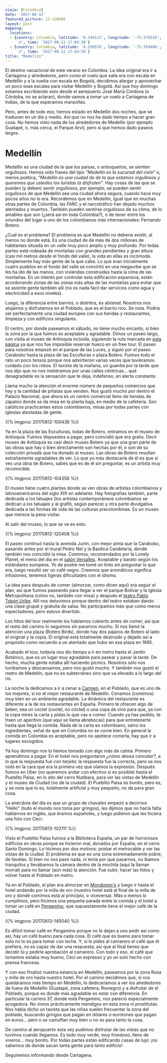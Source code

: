 ```yaml
---
viaje: [Colombia]
date: '2017-08-13'
featured_picture: 12-120408
layout: post
mapping:
  locations:
  - {country: Colombia, latitude: '6.249113', longitude: '-75.570319', place: "Medellí\
      n", time: '2017-08-12 17:04:36'}
  - {country: Colombia, latitude: '6.250576', longitude: '-75.569406', place: "Medellí\
      n", time: '2017-08-12 17:43:56'}
title: "Medellín"
---
```


El destino vacacional de este verano es Colombia. La idea original era ir a Cartagena y alrededores, pero como el vuelo que salía era con escala en Medellín y a la vuelta con escala en Bogotá, decidimos alargar y aprovechar un poco esas escalas para visitar Medellín y Bogotá. Así que hoy domingo estamos escribiendo esto desde el aeropuerto José María Córdova (o Córdoba, no se aclaran), donde vamos a tomar un vuelo a Cartagena de Indias, de la que esperamos maravillas.

Pero, antes de todo eso, hemos estado en Medellín dos noches, que se traducen en un día y medio. Así que no nos ha dado tiempo a hacer gran cosa. No hemos visto nada de los alrededores de Medellín (por ejemplo Guatapé, o, más cerca, el Parque Arví), pero sí que hemos dado paseos largos.

# Medellín

Medellín es una ciudad de la que los paisas, o antioqueños, se sienten orgullosos. Hemos oído frases del tipo *"Medellín es la sucursal del cielo"* o, menos poética, *"Medellín es una ciudad de de la que estamos orgullosos y queremos que ustedes los turistas la disfruten"*. Hay cosas de las que se pueden (y deben) sentir orgullosos, por ejemplo, se pueden sentir orgullosos de que Medellín sea una ciudad ahora segura, cuando hace muy pocos años no lo era. Recordemos que en Medellín, igual que en muchas otras partes de Colombia, las FARC y el narcotráfico han dejado muchos atentados y muertos. También pueden sentirse orgullosos de su clima, de lo amables que son (¿será así en toda Colombia?), o de tener entre los oriundos del lugar a uno de los colombianos más internacionales: Fernando Botero.

¿Cuál es el problema? El problema es que Medellín no debería existir, al menos no donde está. Es una ciudad de de más de dos millones de habitantes situada en un valle muy poco amplio y muy profundo. Por todas partes está rodeada de montañas con grandes pendientes y gran altura (casi mil metros desde el fondo del valle), la vida en ellas es incómoda. Simplemente hay más gente de la que cabe. Lo que eran inicialmente cuatro pueblos en el fondo del valle se convirtió en una megaurbe que se les ha ido de las manos, con viviendas construidas hasta la cima de las montañas. En un intento por controlar esta edificación expansiva, están acordonando zonas de las zonas más altas de las montañas para evitar que se asiente gente también allí (no es nada fácil dar servicios como agua y electricidad a esos niveles).

Luego, la diferencia entre barrios, o distritos, es abismal. Nosotros nos alojamos y disfrutamos en el Poblado, que es el barrio rico. Se nota. Podría ser perfectamente una ciudad europea con sus tiendas y restaurantes, limpieza y con edificios singulares.

El centro, por donde paseamos el sábado, no tiene mucho encanto, si bien la zona por la que fuimos es aceptable y agradable. Dimos un paseo largo, con visita al museo de Antioquia incluída, siguiendo la ruta marcada en [esta página](http://www.medellincolombia.co/medellin-sightseeing/medellin-walking-tour-map/) ya que nos fue imposible reservar hueco en un free tour. El paseo para nosotros empezó en el parque de las Luces, y siguió por el paseo Carabobo hasta la plaza de las Esculturas o plaza Botero. Fuimos todo el rato un poco tensos porque nos advirtieron varias veces que tuviéramos cuidado con los robos. El taxista de la mañana, un guardia por la tarde que nos dijo que no nos metiéramos por unas calles céntricas... qué desagradable es la sensación que te deja, indefenso, en alerta constante.

Llama mucho la atención el enorme número de pequeños comercios que hay y la cantidad de piñatas que venden. Nos gustó mucho por dentro el Palacio Nacional, que ahora es un centro comercial lleno de tiendas de zapatos donde se da misa en la planta baja, en medio de la cafetería. Son católicos practicantes estos colombianos, misas por todas partes con iglesias atestadas de gente.

{{% imgproc 20170812-100436 %}}

Ya en la plaza de las Esculturas, todas de Botero, entramos en el museo de Antioquia. Fuimos dispuestos a pagar, pero coincidió que era gratis. Decir museo de Antioquia es casi decir museo Botero ya que una gran parte de las obras que hay o bien directamente son hechas por él, o son de su colección privada que ha donado al museo. Las obras de Botero resultan extrañamente agradables de ver. Lo que yo más destacaría de él es que si ves una obra de Botero, sabes que es de él sin preguntar, es un artista muy reconocible.

{{% imgproc 20170812-104356 %}}

El museo tiene cuatro plantas donde se ven obras de artistas colombianos y latinoamericanos del siglo XIX en adelante. Hay fotografías también, parte dedicada a los tatuajes (los artistas contemporáneos colombianos se dedican a los tatuajes y al grafiti, según parece) y otra parte divulgativa dedicada a las formas de vida de las culturas precolombinas. Es un museo que merece la pena visitar.

Al salir del museo, lo que se ve es esto.

{{% imgproc 20170812-120408 %}}

El paseo continuó hasta la avenida Junín, con mejor pinta que la Carabobo, pasando antes por el mural Pedro Nel y la Basílica Candelaria, donde también nos coincidió la misa. Comimos, recomendados por la Lonely Planet, el menú del día en el [salón Versalles](http://versallesmedellin.com/). Aceptable y barato según los estándares europeos. Yo de postre me tomé un tinto sin preguntar lo que era, luego resultó ser un café negro. Creemos que aromáticos significa infusiones, tenemos ligeras dificultades con el idioma.

La idea para después de comer (almorzar, como dicen aquí) era seguir el plan, así que fuimos paseando para llegar a ver el parque Bolívar y la Iglesia Metropolitana (cómo no, también con misa) y después el [teatro Pablo Tobón Uribe](http://www.teatropablotobon.com/). Allí nos detuvimos porque dentro del teatro estaban dando una clase grupal y gratuita de salsa. No participamos más que como meros espectadores, pero estuvo divertido.

Los hitos del tour realmente los habíamos cubierto antes de comer, así que el resto del camino lo seguimos sin pararnos mucho. Sí nos llamó la atención una plaza (Botero Birds), donde hay dos pájaros de Botero al lado: el original y la copia. El original está totalmente destruido y dejado así a propósito como recuerdo a un atentado que hubo en esa plaza en 1995.

Acabado el tour, todavía nos dio tiempo a ir en metro hasta el Jardín Botánico, que es un lugar muy agradable para pasear y pasar la tarde. De hecho, mucha gente estaba allí haciendo picnics. Nosotros sólo nos tumbamos y descansamos, pero nos gustó mucho. Y también nos gustó el metro de Medellín, que no es subterráneo sino que va elevado a lo largo del río.

La noche la dedicamos a ir a cenar a [Carmen](http://www.carmenmedellin.com/), en el Poblado, que es uno de los mejores, si no el mejor restaurante de Medellín. Cenamos (comimos) muy bien en un ambiente agradable. La dinámica del restaurante es diferente a la de los restaurantes en España. Primero te ofrecen algo de beber, sea un coctel (coctel, no cóctel) o una copa de vino para que, ya con la copa mires la carta y pidas lo que vas a comer. Cuando ya has pedido, te traen un aperitivo (que aquí se llama abrebocas) para que entretenerte hasta que llega la comida. Nada de la carta es colombiano, salvo los ingredientes, señal de que en Colombia no se come bien. En general la comida en Colombia es aceptable, pero no apetece comerla, hay que ir a lugares escogidos.

Ya hoy domingo nos lo hemos tomado con algo más de calma. Primero aprendimos a pagar. En el hotel nos preguntaron *¿cómo desea cancelar?*, a lo que la respuesta fue *con tarjeta*; la respuesta fue la correcta, pero se nos notó en la cara que era la primera vez que oíamos la expresión. Después fuimos en Uber (no queremos andar con efectivo si es posible) hasta el Pueblito Paisa, en lo alto del cerro Nutibara, para ver las vistas de Medellín y el museo de Ciudad (no de la ciudad). El Pueblito Paisa es bonito, pero es, y se nota que lo es, totalmente artificial y muy pequeño, no da para gran cosa. 

La anécdota del día es que un grupo de chavales empezó a decirnos "Hello" (todo el mundo nos toma por gringos), les dijimos que no hacía falta hablarnos en inglés, que éramos españoles, y luego pidieron que les hiciera una foto con Ceci:

{{% imgproc 20170813-102111 %}}

Visto el Pueblito Paisa fuimos a la Biblioteca España, un par de horrorosos edificios en obras porque se hicieron mal, donados por España, en el cerro Santo Domingo. Lo hicimos por dos motivos: probar el metrocable y ver las vistas de la ciudad. El problema es que es una zona extremadamente pobre, de favelas. Si bien no nos pasó nada, ni tenía por qué pasarnos, no íbamos tranquilos y llevábamos la cámara dentro de la mochila (aquí la llaman morral) para no llamar (aún más) la atención. Fue subir, hacer las fotos y volver hasta el Poblado en metro.

Ya en el Poblado, el plan era almorzar en [Mondongo's](https://mondongos.com.co/) y luego ir hasta el hotel andando por la milla de oro (nuestro hotel está al final de la milla de oro y donde comimos está al principio, o viceversa). Más o menos lo cumplimos, pero hicimos una pequeña parada entre la comida y el hotel a tomar un café en [Pergamino](https://pergamino.com.co/), que supuestamente tiene el mejor café de la ciudad.

{{% imgproc 20170813-145040 %}}

Es difícil tomar café en Pergamino porque no le dejan a uno pedir así como así, hay un café bueno para cada cosa. El café que es bueno para tomar solo no lo es para tomar con leche. Y, si le pides al camarero el café que él prefiera, no es capaz de dar una respuesta, así que al final tienes que decidir tú y pedirle aprobación al camarero. Con todo y eso, el café que tomamos estaba muy bueno, Ceci un espresso y yo un solo hecho con prensa francesa.

Y con eso finalizó nuestra estancia en Medellín, paseamos por la zona Rosa y milla de oro hasta nuestro hotel. Por el camino decidimos que, si nos quedáramos más tiempo en Medellín, lo dedicaríamos a ver los alrededores de fuera de Medellín (Guatapé, zona cafetera, Rionegro) y a disfrutar de el Poblado, porque es donde más agradable es estar con diferencia. En particular la carrera 37, donde está Pergamino, nos pareció especialmente acogedora. No vimos prácticamente mendigos en esta zona ni prostitutas. Nos había dicho un taxista que las niñas suelen frecuentar la zona del poblado, buscando gringos que pagan en dólares o eurotones que pagan en euros... pero o se camuflan muy bien o no es para tanto la cosa.

De camino al aeropuerto esta vez pudimos disfrutar de las vistas que no tuvimos cuando llegamos. Es todo muy verde, muy frondoso, lleno de viveros... muy bonito. Por todas partes están edificando casas de lujo: ¡no sabemos de donde sacan tanta gente para tanto edificio!

Seguiremos informando desde Cartagena.
